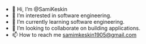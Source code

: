 - 👋 Hi, I’m @SamiKeskin
- 👀 I’m interested in software engineering.
- 🌱 I’m currently learning software engineering.
- 💞️ I’m looking to collaborate on building applications.
- 📫 How to reach me samimkeskin1905@gmail.com
<!---
SamiKeskin/SamiKeskin is a ✨ special ✨ repository because its `README.md` (this file) appears on your GitHub profile.
You can click the Preview link to take a look at your changes.
--->
